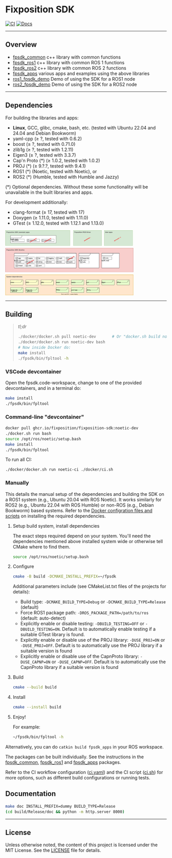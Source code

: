 # Fixposition SDK

[![CI](https://github.com/fixposition/fixposition_utility/actions/workflows/ci.yml/badge.svg)](https://github.com/fixposition/fixposition_utility/actions/workflows/ci.yml)
[![Docs](https://img.shields.io/badge/Documentation-781808)](https://fixposition.github.io/fixposition_utility/fixposition-sdk-docs)

---
## Overview

- [fpsdk_common](../fpsdk_common/README.md) c++ library with common functions
- [fpsdk_ros1](../fpsdk_ros1/README.md) c++ library with common ROS 1 functions
- [fpsdk_ros2](../fpsdk_ros2/README.md) c++ library with common ROS 2 functions
- [fpsdk_apps](../fpsdk_apps/README.md) various apps and examples using the above libraries
- [ros1_fpsdk_demo](../ros1_fpsdk_demo/README.md) Demo of using the SDK for a ROS1 node
- [ros2_fpsdk_demo](../ros2_fpsdk_demo/README.md) Demo of using the SDK for a ROS2 node

---
## Dependencies

For building the libraries and apps:

- **Linux**, GCC, glibc, cmake, bash, etc. (tested with Ubuntu 22.04 and 24.04 and Debian Bookworm)
- yaml-cpp        (≥ ?,      tested with 0.6.2)
- boost           (≥ ?,      tested with 0.71.0)
- zlib1g          (≥ ?,      tested with 1.2.11)
- Eigen3          (≥ ?,      tested with 3.3.7)
- Cap'n Proto (*) (≥ 1.0.2,  tested with 1.0.2)
- PROJ        (*) (≥ 9.?.?,  tested with 9.4.1)
- ROS1        (*) (Noetic,   tested with Noetic), or
- ROS2        (*) (Humble,   tested with Humble and Jazzy)

(*) Optional dependencies. Without these some functionality will be unavailable in the built libraries and apps.

For development additionally:

- clang-format (≥ 17, tested with 17)
- Doxygen      (≥ 1.11.0, tested with 1.11.0)
- GTest        (≥ 1.12.0, tested with 1.12.1 and 1.13.0)

<img src="fpsdk-overview.drawio.svg" width="400">

---
## Building

> *tl;dr*
> ```sh
> ./docker/docker.sh pull noetic-dev       # Or "docker.sh build noetic-dev" to build the image locally
> ./docker/docker.sh run noetic-dev bash
> # Now inside Docker do:
> make install
> ./fpsdk/bin/fpltool -h
> ```

### VSCode devcontainer

Open the fpsdk.code-workspace, change to one of the provided devcontainers, and in a terminal do:

```sh
make install
./fpsdk/bin/fpltool
```

### Command-line "devcontainer"

```sh
docker pull ghcr.io/fixposition/fixposition-sdk:noetic-dev
./docker.sh run bash
source /opt/ros/noetic/setup.bash
make install
./fpsdk/bin/fpltool
```

To run all CI:

```sh
./docker/docker.sh run noetic-ci ./docker/ci.sh
```

### Manually

This details the manual setup of the dependencies and building the SDK on a ROS1 system (e.g., Ubuntu 20.04 with ROS
Noetic). It works similarly for ROS2 (e.g., Ubuntu 22.04 with ROS Humble) or non-ROS (e.g., Debian Bookworm) based
systems. Refer to the [Docker configration files and scripts](./docker) on installing the required dependencies.


1. Setup build system, install dependencies

    The exact steps required depend on your system. You'll need the dependencies mentioned above installed system wide
    or otherwise tell CMake where to find them.

    ```sh
    source /opt/ros/noetic/setup.bash
    ```

3. Configure

    ```sh
    cmake -B build -DCMAKE_INSTALL_PREFIX=~/fpsdk
    ```

    Additional parameters include (see CMakeList.txt files of the projects for details):

    - Build type: `-DCMAKE_BUILD_TYPE=Debug` or `-DCMAKE_BUILD_TYPE=Release` (default)
    - Force ROS1 package path: `-DROS_PACKAGE_PATH=/path/to/ros` (default: auto-detect)
    - Explicitly enable or disable testing: `-DBUILD_TESTING=OFF` or `-DBUILD_TESTING=ON`. Default is to automatically
      enable testing if a suitable GTest library is found.
    - Explicitly enable or disable use of the PROJ library: `-DUSE_PROJ=ON` or `-DUSE_PROJ=OFF`. Default is to
      automatically use the PROJ library if a suitable version is found
    - Explicitly enable or disable use of the CapnProto library: `-DUSE_CAPNP=ON` or `-DUSE_CAPNP=OFF`. Default is to
      automatically use the CapnProto library if a suitable version is found

4. Build

    ```sh
    cmake --build build
    ```

5. Install

    ```sh
    cmake --install build
    ```

6. Enjoy!

    For example:

    ```sh
    ~/fpsdk/bin/fpltool -h
    ```

Alternatively, you can do `catkin build fpsdk_apps` in your ROS workspace.

The packages can be built individually. See the instructions in the [fpsdk_common](fpsdk_common/README.md),
[fpsdk_ros1](fpsdk_ros1/README.md) and [fpsdk_apps](fpsdk_apps/README.md) packages.

Refer to the CI workflow configuration ([ci.yaml](./.github/workflows/ci.yml)) and the CI script
([ci.sh](./docker/ci.sh)) for more options, such as different build configurations or running tests.


## Documentation

```sh
make doc INSTALL_PREFIX=dummy BUILD_TYPE=Release
(cd build/Release/doc && python -m http.server 8000)
```

---
## License

Unless otherwise noted, the content of this project is licensed under the MIT License.
See the [LICENSE](LICENSE) file for details.

